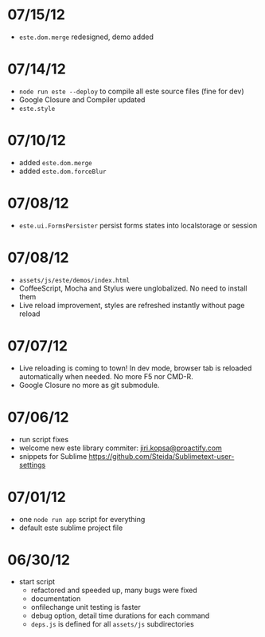 
07/15/12
========

  - `este.dom.merge` redesigned, demo added

07/14/12
========

  - `node run este --deploy` to compile all este source files (fine for dev)
  - Google Closure and Compiler updated
  - `este.style`

07/10/12
========

  - added `este.dom.merge`
  - added `este.dom.forceBlur`

07/08/12
========

  - `este.ui.FormsPersister` persist forms states into localstorage or session

07/08/12
========

  - `assets/js/este/demos/index.html`
  - CoffeeScript, Mocha and Stylus were unglobalized. No need to install them
  - Live reload improvement, styles are refreshed instantly without page reload

07/07/12
========

  - Live reloading is coming to town! In dev mode, browser tab is reloaded
    automatically when needed. No more F5 nor CMD-R.
  - Google Closure no more as git submodule.

07/06/12
========

  - run script fixes
  - welcome new este library commiter: jiri.kopsa@proactify.com
  - snippets for Sublime https://github.com/Steida/Sublimetext-user-settings

07/01/12
========

  - one `node run app` script for everything
  - default este sublime project file

06/30/12
========

  - start script
      - refactored and speeded up, many bugs were fixed
      - documentation
      - onfilechange unit testing is faster
      - debug option, detail time durations for each command 
      - `deps.js` is defined for all `assets/js` subdirectories
